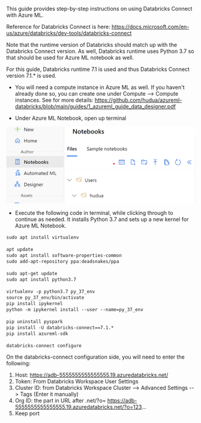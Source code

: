 This guide provides step-by-step instructions on using Databricks Connect with Azure ML. 

Reference for Databricks Connect is here: https://docs.microsoft.com/en-us/azure/databricks/dev-tools/databricks-connect

Note that the runtime version of Databricks should match up with the Databricks Connect version. As well, Databricks runtime uses Python 3.7 so that should be used for Azure ML notebook as well.

For this guide, Databricks runtime 7.1 is used and thus Databricks Connect version 7.1.* is used.

* You will need a compute instance in Azure ML as well. If you haven't already done so, you can create one under Compute --> Compute instances. See for more details: https://github.com/hudua/azureml-databricks/blob/main/guides/1_azureml_guide_data_designer.pdf

* Under Azure ML Notebook, open up terminal

![alt text](/guides/images/adbc1.PNG)

* Execute the following code in terminal, while clicking through to continue as needed. It installs Python 3.7 and sets up a new kernel for Azure ML Notebook.

```console
sudo apt install virtualenv

apt update
sudo apt install software-properties-common
sudo add-apt-repository ppa:deadsnakes/ppa

sudo apt-get update
sudo apt install python3.7

virtualenv -p python3.7 py_37_env
source py_37_env/bin/activate
pip install ipykernel
python -m ipykernel install --user --name=py_37_env

pip uninstall pyspark
pip install -U databricks-connect==7.1.*
pip install azureml-sdk

databricks-connect configure
```

On the databricks-connect configuration side, you will need to enter the following:

1) Host: https://adb-5555555555555555.19.azuredatabricks.net/
2) Token: From Databricks Workspace User Settings
3) Cluster ID: from Databricks Workspace Cluster --> Advanced Settings --> Tags (Enter it manually)
4) Org ID: the part in URL after .net/?o= https://adb-5555555555555555.19.azuredatabricks.net/?o=123...
5) Keep port


